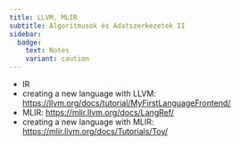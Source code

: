 ```yaml
---
title: LLVM, MLIR
subtitle: Algoritmusok és Adatszerkezetek II
sidebar:
  badge:
    text: Notes
    variant: caution
---
```


- IR
- creating a new language with LLVM: <https://llvm.org/docs/tutorial/MyFirstLanguageFrontend/>
- MLIR: <https://mlir.llvm.org/docs/LangRef/>
- creating a new language with MLIR: <https://mlir.llvm.org/docs/Tutorials/Toy/>
